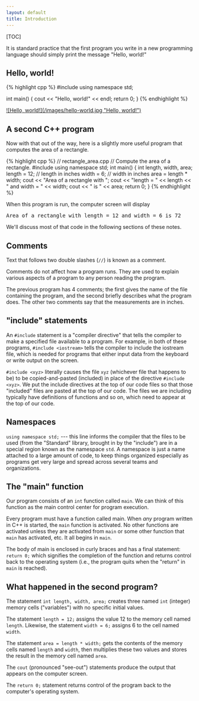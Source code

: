 ```yaml
---
layout: default
title: Introduction
---
```


<div id="toc">
[TOC]
</div>

It is standard practice that the first program you write in a new programming
language should simply print the message "Hello, world!"

## Hello, world!

{% highlight cpp %}
#include <iostream>
using namespace std;

int main()
{
    cout << "Hello, world!" << endl;
    return 0;
}
{% endhighlight %}

<a href="http://www.kyon.pl/img/15506,next.html">
![Hello, world!](/images/hello-world.jpg "Hello, world!")
</a>

## A second C++ program

Now with that out of the way, here is a slightly more useful program that
computes the area of a rectangle.

{% highlight cpp %}
// rectangle_area.cpp
// Compute the area of a rectangle.
#include <iostream>
using namespace std;
int main() {
    int length, width, area;
    length = 12; // length in inches
    width = 6; // width in inches
    area = length * width;
    cout << "Area of a rectangle with ";
    cout << "length = " << length << " and width = " << width;
    cout << " is " << area;
    return 0;
}
{% endhighlight %}

When this program is run, the computer screen will display

<pre>
Area of a rectangle with length = 12 and width = 6 is 72
</pre>

We'll discuss most of that code in the following sections of these notes.

## Comments

Text that follows two double slashes (`//`) is known as a comment.

Comments do not affect how a program runs. They are used to explain various
aspects of a program to any person reading the program.

The previous program has 4 comments; the first gives the name of the file
containing the program, and the second briefly describes what the program does.
The other two comments say that the measurements are in inches.

## "include" statements

An `#include` statement is a "compiler directive" that tells the compiler to
make a specified file available to a program. For example, in both of these
programs, `#include <iostream>` tells the compiler to include the iostream
file, which is needed for programs that either input data from the keyboard or
write output on the screen.

`#include <xyz>` literally causes the file `xyz` (whichever file that
happens to be) to be copied-and-pasted (included) in place of the directive
`#include <xyz>`. We put the include directives at the top of our code
files so that those "included" files are pasted at the top of our code. The
files we are including typically have definitions of functions and so on, which
need to appear at the top of our code.

## Namespaces

`using namespace std;` --- this line informs the compiler that the files to be
used (from the "Standard" library, brought in by the "include") are in a
special region known as the namespace `std`. A namespace is just a name
attached to a large amount of code, to keep things organized especially as
programs get very large and spread across several teams and organizations.

## The "main" function

Our program consists of an `int` function called `main`. We can think of this
function as the main control center for program execution.

Every program must have a function called main. When *any* program written in
C++ is started, the `main` function is activated. No other functions are
activated unless they are activated from `main` or some other function that
`main` has activated, etc. It all begins in `main`.

The body of main is enclosed in curly braces and has a final statement: `return
0;` which signifies the completion of the function and returns control back to
the operating system (i.e., the program quits when the "return" in `main` is
reached).

## What happened in the second program?

The statement `int length, width, area;` creates three named `int` (integer)
memory cells ("variables") with no specific initial values.

The statement `length = 12;` assigns the value 12 to the memory cell named
`length`.  Likewise, the statement `width = 6;` assigns 6 to the cell named
`width`.

The statement `area = length * width;` gets the contents of the memory cells
named `length` and `width`, then multiplies these two values and stores the
result in the memory cell named `area`.

The `cout` (pronounced "see-out") statements produce the output that appears on
the computer screen.

The `return 0;` statement returns control of the program back to the computer's
operating system.

